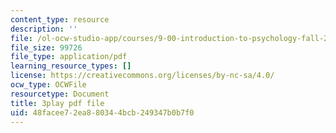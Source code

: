```yaml
---
content_type: resource
description: ''
file: /ol-ocw-studio-app/courses/9-00-introduction-to-psychology-fall-2004/48facee72ea880344bcb249347b0b7f0_10503.pdf
file_size: 99726
file_type: application/pdf
learning_resource_types: []
license: https://creativecommons.org/licenses/by-nc-sa/4.0/
ocw_type: OCWFile
resourcetype: Document
title: 3play pdf file
uid: 48facee7-2ea8-8034-4bcb-249347b0b7f0
---
```

